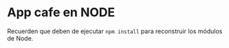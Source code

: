 # App cafe en NODE

Recuerden que deben de ejecutar ```npm install``` para reconstruir los módulos de Node.